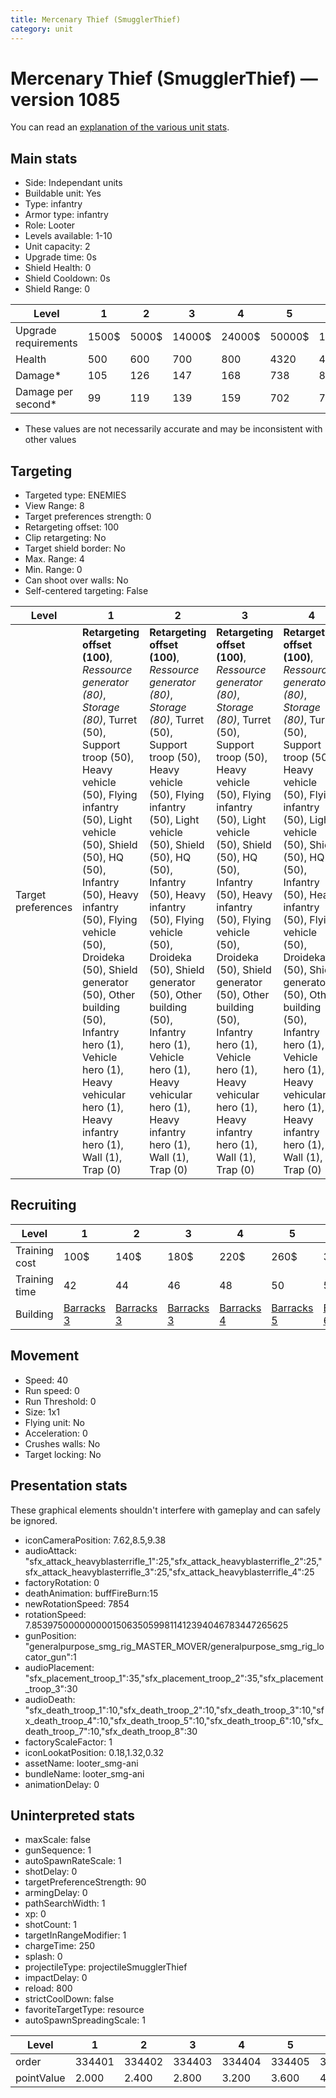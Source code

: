 ```yaml
---
title: Mercenary Thief (SmugglerThief)
category: unit
---
```


# Mercenary Thief (SmugglerThief) — version 1085

You can read an [explanation  of the various unit stats](unitexplained.md).

## Main stats

  * Side: Independant units
  * Buildable unit: Yes
  * Type: infantry
  * Armor type: infantry
  * Role: Looter
  * Levels available: 1-10
  * Unit capacity: 2
  * Upgrade time: 0s
  * Shield Health: 0
  * Shield Cooldown: 0s
  * Shield Range: 0

|Level               |1    |2    |3     |4     |5     |6      |7      |8      |9       |10      |
|--------------------|-----|-----|------|------|------|-------|-------|-------|--------|--------|
|Upgrade requirements|1500$|5000$|14000$|24000$|50000$|100000$|200000$|750000$|2000000$|4000000$|
|Health              |500  |600  |700   |800   |4320  |4800   |5280   |5760   |6240    |7200    |
|Damage*             |105  |126  |147   |168   |738   |819    |901    |983    |1065    |1229    |
|Damage per second*  |99   |119  |139   |159   |702   |779    |858    |936    |1014    |1170    |

* These values are not necessarily accurate and may be inconsistent with other values

## Targeting

  * Targeted type: ENEMIES
  * View Range: 8
  * Target preferences strength: 0
  * Retargeting offset: 100
  * Clip retargeting: No
  * Target shield border: No
  * Max. Range: 4
  * Min. Range: 0
  * Can shoot over walls: No
  * Self-centered targeting: False

|Level             |1                                                                                                                                                                                                                                                                                                                                                                                                                            |2                                                                                                                                                                                                                                                                                                                                                                                                                            |3                                                                                                                                                                                                                                                                                                                                                                                                                            |4                                                                                                                                                                                                                                                                                                                                                                                                                            |5                                                                                                                                                                                                                                                                                                                                                                                                                                |6                                                                                                                                                                                                                                                                                                                                                                                                                                |7                                                                                                                                                                                                                                                                                                                                                                                                                                |8                                                                                                                                                                                                                                                                                                                                                                                                                                |9                                                                                                                                                                                                                                                                                                                                                                                                                                |10                                                                                                                                                                                                                                                                                                                                                                                                                               |
|------------------|-----------------------------------------------------------------------------------------------------------------------------------------------------------------------------------------------------------------------------------------------------------------------------------------------------------------------------------------------------------------------------------------------------------------------------|-----------------------------------------------------------------------------------------------------------------------------------------------------------------------------------------------------------------------------------------------------------------------------------------------------------------------------------------------------------------------------------------------------------------------------|-----------------------------------------------------------------------------------------------------------------------------------------------------------------------------------------------------------------------------------------------------------------------------------------------------------------------------------------------------------------------------------------------------------------------------|-----------------------------------------------------------------------------------------------------------------------------------------------------------------------------------------------------------------------------------------------------------------------------------------------------------------------------------------------------------------------------------------------------------------------------|---------------------------------------------------------------------------------------------------------------------------------------------------------------------------------------------------------------------------------------------------------------------------------------------------------------------------------------------------------------------------------------------------------------------------------|---------------------------------------------------------------------------------------------------------------------------------------------------------------------------------------------------------------------------------------------------------------------------------------------------------------------------------------------------------------------------------------------------------------------------------|---------------------------------------------------------------------------------------------------------------------------------------------------------------------------------------------------------------------------------------------------------------------------------------------------------------------------------------------------------------------------------------------------------------------------------|---------------------------------------------------------------------------------------------------------------------------------------------------------------------------------------------------------------------------------------------------------------------------------------------------------------------------------------------------------------------------------------------------------------------------------|---------------------------------------------------------------------------------------------------------------------------------------------------------------------------------------------------------------------------------------------------------------------------------------------------------------------------------------------------------------------------------------------------------------------------------|---------------------------------------------------------------------------------------------------------------------------------------------------------------------------------------------------------------------------------------------------------------------------------------------------------------------------------------------------------------------------------------------------------------------------------|
|Target preferences|**Retargeting offset (100)**, _Ressource generator (80)_, _Storage (80)_, Turret (50), Support troop (50), Heavy vehicle (50), Flying infantry (50), Light vehicle (50), Shield (50), HQ (50), Infantry (50), Heavy infantry (50), Flying vehicle (50), Droideka (50), Shield generator (50), Other building (50), Infantry hero (1), Vehicle hero (1), Heavy vehicular hero (1), Heavy infantry hero (1), Wall (1), Trap (0)|**Retargeting offset (100)**, _Ressource generator (80)_, _Storage (80)_, Turret (50), Support troop (50), Heavy vehicle (50), Flying infantry (50), Light vehicle (50), Shield (50), HQ (50), Infantry (50), Heavy infantry (50), Flying vehicle (50), Droideka (50), Shield generator (50), Other building (50), Infantry hero (1), Vehicle hero (1), Heavy vehicular hero (1), Heavy infantry hero (1), Wall (1), Trap (0)|**Retargeting offset (100)**, _Ressource generator (80)_, _Storage (80)_, Turret (50), Support troop (50), Heavy vehicle (50), Flying infantry (50), Light vehicle (50), Shield (50), HQ (50), Infantry (50), Heavy infantry (50), Flying vehicle (50), Droideka (50), Shield generator (50), Other building (50), Infantry hero (1), Vehicle hero (1), Heavy vehicular hero (1), Heavy infantry hero (1), Wall (1), Trap (0)|**Retargeting offset (100)**, _Ressource generator (80)_, _Storage (80)_, Turret (50), Support troop (50), Heavy vehicle (50), Flying infantry (50), Light vehicle (50), Shield (50), HQ (50), Infantry (50), Heavy infantry (50), Flying vehicle (50), Droideka (50), Shield generator (50), Other building (50), Infantry hero (1), Vehicle hero (1), Heavy vehicular hero (1), Heavy infantry hero (1), Wall (1), Trap (0)|**Retargeting offset (100)**, _Ressource generator (80)_, _Storage (80)_, Turret (50), Support troop (50), Heavy vehicle (50), Flying infantry (50), Light vehicle (50), Shield (50), HQ (50), Infantry (50), Infantry hero (50), Vehicle hero (50), Heavy infantry (50), Flying vehicle (50), Heavy vehicular hero (50), Heavy infantry hero (50), Droideka (50), Shield generator (50), Other building (50), Wall (1), Trap (0)|**Retargeting offset (100)**, _Ressource generator (80)_, _Storage (80)_, Turret (50), Support troop (50), Heavy vehicle (50), Flying infantry (50), Light vehicle (50), Shield (50), HQ (50), Infantry (50), Infantry hero (50), Vehicle hero (50), Heavy infantry (50), Flying vehicle (50), Heavy vehicular hero (50), Heavy infantry hero (50), Droideka (50), Shield generator (50), Other building (50), Wall (1), Trap (0)|**Retargeting offset (100)**, _Ressource generator (80)_, _Storage (80)_, Turret (50), Support troop (50), Heavy vehicle (50), Flying infantry (50), Light vehicle (50), Shield (50), HQ (50), Infantry (50), Infantry hero (50), Vehicle hero (50), Heavy infantry (50), Flying vehicle (50), Heavy vehicular hero (50), Heavy infantry hero (50), Droideka (50), Shield generator (50), Other building (50), Wall (1), Trap (0)|**Retargeting offset (100)**, _Ressource generator (80)_, _Storage (80)_, Turret (50), Support troop (50), Heavy vehicle (50), Flying infantry (50), Light vehicle (50), Shield (50), HQ (50), Infantry (50), Infantry hero (50), Vehicle hero (50), Heavy infantry (50), Flying vehicle (50), Heavy vehicular hero (50), Heavy infantry hero (50), Droideka (50), Shield generator (50), Other building (50), Wall (1), Trap (0)|**Retargeting offset (100)**, _Ressource generator (80)_, _Storage (80)_, Turret (50), Support troop (50), Heavy vehicle (50), Flying infantry (50), Light vehicle (50), Shield (50), HQ (50), Infantry (50), Infantry hero (50), Vehicle hero (50), Heavy infantry (50), Flying vehicle (50), Heavy vehicular hero (50), Heavy infantry hero (50), Droideka (50), Shield generator (50), Other building (50), Wall (1), Trap (0)|**Retargeting offset (100)**, _Ressource generator (80)_, _Storage (80)_, Turret (50), Support troop (50), Heavy vehicle (50), Flying infantry (50), Light vehicle (50), Shield (50), HQ (50), Infantry (50), Infantry hero (50), Vehicle hero (50), Heavy infantry (50), Flying vehicle (50), Heavy vehicular hero (50), Heavy infantry hero (50), Droideka (50), Shield generator (50), Other building (50), Wall (1), Trap (0)|

## Recruiting

|Level        |1                                  |2                                  |3                                  |4                                  |5                                  |6                                  |7                                  |8                                  |9                                  |10                                  |
|-------------|-----------------------------------|-----------------------------------|-----------------------------------|-----------------------------------|-----------------------------------|-----------------------------------|-----------------------------------|-----------------------------------|-----------------------------------|------------------------------------|
|Training cost|100$                               |140$                               |180$                               |220$                               |260$                               |300$                               |340$                               |380$                               |420$                               |460$                                |
|Training time|42                                 |44                                 |46                                 |48                                 |50                                 |52                                 |54                                 |56                                 |58                                 |60                                  |
|Building     |[Barracks 3](smugglerBarracks.html)|[Barracks 3](smugglerBarracks.html)|[Barracks 3](smugglerBarracks.html)|[Barracks 4](smugglerBarracks.html)|[Barracks 5](smugglerBarracks.html)|[Barracks 6](smugglerBarracks.html)|[Barracks 7](smugglerBarracks.html)|[Barracks 8](smugglerBarracks.html)|[Barracks 9](smugglerBarracks.html)|[Barracks 10](smugglerBarracks.html)|

## Movement

  * Speed: 40
  * Run speed: 0
  * Run Threshold: 0
  * Size: 1x1
  * Flying unit: No
  * Acceleration: 0
  * Crushes walls: No
  * Target locking: No

## Presentation stats

These graphical elements shouldn't interfere with gameplay and can safely be ignored.

  * iconCameraPosition: 7.62,8.5,9.38
  * audioAttack: "sfx_attack_heavyblasterrifle_1":25,"sfx_attack_heavyblasterrifle_2":25,"sfx_attack_heavyblasterrifle_3":25,"sfx_attack_heavyblasterrifle_4":25
  * factoryRotation: 0
  * deathAnimation: buffFireBurn:15
  * newRotationSpeed: 7854
  * rotationSpeed: 7.8539750000000001506350599811412394046783447265625
  * gunPosition: "generalpurpose_smg_rig_MASTER_MOVER/generalpurpose_smg_rig_locator_gun":1
  * audioPlacement: "sfx_placement_troop_1":35,"sfx_placement_troop_2":35,"sfx_placement_troop_3":30
  * audioDeath: "sfx_death_troop_1":10,"sfx_death_troop_2":10,"sfx_death_troop_3":10,"sfx_death_troop_4":10,"sfx_death_troop_5":10,"sfx_death_troop_6":10,"sfx_death_troop_7":10,"sfx_death_troop_8":30
  * factoryScaleFactor: 1
  * iconLookatPosition: 0.18,1.32,0.32
  * assetName: looter_smg-ani
  * bundleName: looter_smg-ani
  * animationDelay: 0

## Uninterpreted stats

  * maxScale: false
  * gunSequence: 1
  * autoSpawnRateScale: 1
  * shotDelay: 0
  * targetPreferenceStrength: 90
  * armingDelay: 0
  * pathSearchWidth: 1
  * xp: 0
  * shotCount: 1
  * targetInRangeModifier: 1
  * chargeTime: 250
  * splash: 0
  * projectileType: projectileSmugglerThief
  * impactDelay: 0
  * reload: 800
  * strictCoolDown: false
  * favoriteTargetType: resource
  * autoSpawnSpreadingScale: 1

|Level     |1     |2     |3     |4     |5     |6     |7     |8     |9     |10    |
|----------|------|------|------|------|------|------|------|------|------|------|
|order     |334401|334402|334403|334404|334405|334406|334407|334408|334409|334410|
|pointValue|2.000 |2.400 |2.800 |3.200 |3.600 |4.000 |4.400 |4.800 |5.200 |6.000 |

